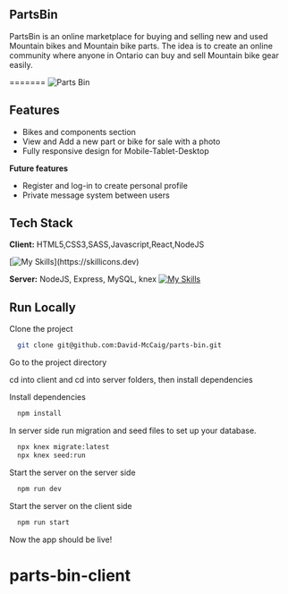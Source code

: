 ## PartsBin

PartsBin is an online marketplace for buying and selling new and used Mountain bikes and Mountain bike parts. The idea is to create an online community where anyone in Ontario can buy and sell Mountain bike gear easily.


=======
![Parts Bin](parts-bin.gif)


## Features
- Bikes and components section
- View and Add a new part or bike for sale with a photo 
- Fully responsive design for Mobile-Tablet-Desktop

**Future features**
- Register and log-in to create personal profile
- Private message system between users 

## Tech Stack

**Client:** 
HTML5,CSS3,SASS,Javascript,React,NodeJS

[![My Skills](https://skillicons.dev/icons?i=js,html,css,sass,react,nodejs,)](https://skillicons.dev)

**Server:**
NodeJS, Express, MySQL, knex
[![My Skills](https://skillicons.dev/icons?i=nodejs,express,mysql)](https://skillicons.dev)
## Run Locally

Clone the project

```bash
  git clone git@github.com:David-McCaig/parts-bin.git
```

Go to the project directory

cd into client and cd into server folders, then install dependencies 

Install dependencies

```bash
  npm install 
```

In server side 
run migration and seed files to set up your database.

```bash
  npx knex migrate:latest 
  npx knex seed:run 
```
Start the server on the server side 

```bash
  npm run dev 
```
Start the server on the client side 

```bash
  npm run start
```
Now the app should be live! 
# parts-bin-client
